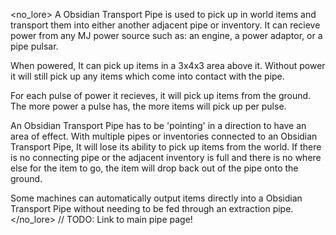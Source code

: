 <no_lore>
A Obsidian Transport Pipe is used to pick up in world items and transport them into either another adjacent pipe or inventory.
It can recieve power from any MJ power source such as: an engine, a power adaptor, or a pipe pulsar.

When powered, It can pick up items in a 3x4x3 area above it.
Without power it will still pick up any items which come into contact with the pipe.

For each pulse of power it recieves, it will pick up items from the ground.
The more power a pulse has, the more items will pick up per pulse.

An Obsidian Transport Pipe has to be 'pointing' in a direction to have an area of effect.
With multiple pipes or inventories connected to an Obsidian Transport Pipe, It will lose its ability to pick up items from the world.
If there is no connecting pipe or the adjacent inventory is full and there is no where else for the item to go, the item will drop back out of the pipe onto the ground.

Some machines can automatically output items directly into a Obsidian Transport Pipe without needing to be fed through an extraction pipe.
</no_lore>
// TODO: Link to main pipe page!
